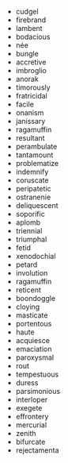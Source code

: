 - cudgel
- firebrand
- lambent
- bodacious
- née
- bungle
- accretive
- imbroglio
- anorak
- timorously
- fratricidal
- facile
- onanism
- janissary
- ragamuffin
- resultant
- perambulate
- tantamount
- problematize
- indemnify
- coruscate
- peripatetic
- ostranenie
- deliquescent
- soporific
- aplomb
- triennial
- triumphal
- fetid
- xenodochial
- petard
- involution
- ragamuffin
- reticent
- boondoggle
- cloying
- masticate
- portentous
- haute
- acquiesce
- emaciation
- paroxysmal
- rout
- tempestuous
- duress
- parsimonious
- interloper
- exegete
- effrontery
- mercurial
- zenith
- bifurcate
- rejectamenta



